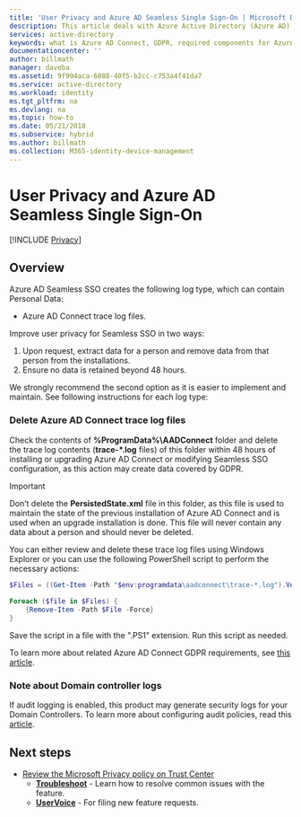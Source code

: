 ```yaml
---
title: 'User Privacy and Azure AD Seamless Single Sign-On | Microsoft Docs'
description: This article deals with Azure Active Directory (Azure AD) Seamless SSO and GDPR compliance.
services: active-directory
keywords: what is Azure AD Connect, GDPR, required components for Azure AD, SSO, Single Sign-on
documentationcenter: ''
author: billmath
manager: daveba
ms.assetid: 9f994aca-6088-40f5-b2cc-c753a4f41da7
ms.service: active-directory
ms.workload: identity
ms.tgt_pltfrm: na
ms.devlang: na
ms.topic: how-to
ms.date: 05/21/2018
ms.subservice: hybrid
ms.author: billmath
ms.collection: M365-identity-device-management
---
```

# User Privacy and Azure AD Seamless Single Sign-On

[!INCLUDE [Privacy](../../../includes/gdpr-intro-sentence.md)]

## Overview


Azure AD Seamless SSO creates the following log type, which can contain Personal Data: 

- Azure AD Connect trace log files.

Improve user privacy for Seamless SSO in two ways:

1.	Upon request, extract data for a person and remove data from that person from the installations.
2.	Ensure no data is retained beyond 48 hours.

We strongly recommend the second option as it is easier to implement and maintain. See following instructions for each log type:

### Delete Azure AD Connect trace log files

Check the contents of **%ProgramData%\AADConnect** folder and delete the trace log contents (**trace-\*.log** files) of this folder within 48 hours of installing or upgrading Azure AD Connect or modifying Seamless SSO configuration, as this action may create data covered by GDPR.

>[!IMPORTANT]
>Don’t delete the **PersistedState.xml** file in this folder, as this file is used to maintain the state of the previous installation of Azure AD Connect and is used when an upgrade installation is done. This file will never contain any data about a person and should never be deleted.

You can either review and delete these trace log files using Windows Explorer or you can use the following PowerShell script to perform the necessary actions:

```powershell
$Files = ((Get-Item -Path "$env:programdata\aadconnect\trace-*.log").VersionInfo).FileName 
 
Foreach ($file in $Files) { 
    {Remove-Item -Path $File -Force} 
}
```

Save the script in a file with the ".PS1" extension. Run this script as needed.

To learn more about related Azure AD Connect GDPR requirements, see [this article](reference-connect-user-privacy.md).

### Note about Domain controller logs

If audit logging is enabled, this product may generate security logs for your Domain Controllers. To learn more about configuring audit policies, read this [article](/previous-versions/tn-archive/dd277403(v=technet.10)).

## Next steps

* [Review the Microsoft Privacy policy on Trust Center](https://www.microsoft.com/trustcenter)
  - [**Troubleshoot**](tshoot-connect-sso.md) - Learn how to resolve common issues with the feature.
  - [**UserVoice**](https://feedback.azure.com/d365community/forum/22920db1-ad25-ec11-b6e6-000d3a4f0789) - For filing new feature requests.